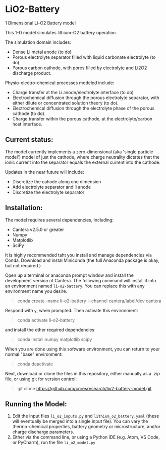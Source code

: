 # LiO2-Battery
1 Dimensional Li-O2 Battery model

This 1-D model simulates lithium-O2 battery operation.

The simulation domain includes:

- Dense Li metal anode (to do)
- Porous electrolyte separator filled with liquid carbonate electrolyte (to do)
- Porous carbon cathode, with pores filled by electrolyte and Li2O2 discharge product. 

Physio-electro-chemical processes modeled include:

- Charge transfer at the Li anode/electrolyte interface (to do)
- Electrochemical diffusion through the porous electrolyte separator, with either dilute or concentrated solution theory (to do).
- Electrochemical diffusion through the electrolyte phase of the porous cathode (to do).
- Charge transfer within the porous cathode, at the electrolyte/carbon host interface.

## Current status:
The model currently implements a zero-dimensional (aka 'single particle model') model of just the cathode, where charge neutrality dictates that the ionic current into the separator equals the external current into the cathode.

Updates in the near future will include:

- Discretize the cahode along one dimension
- Add electrolyte separator and li anode
- Discretize the electrolyte separator

## Installation: 

The model requires several dependencies, including:

- Cantera v2.5.0 or greater
- Numpy
- Matplotlib
- SciPy

It is highly recommended taht you install and manage dependencies via Conda.  Download and instal Miniconda (the full Anaconda package is okay, but not required.)

Open up a terminal or anaconda prompt window and install the development version of Cantera.  The following command will install it into an environment named `li-o2-battery`.  You can replace this with any environment name you desire.

> conda create -name li-o2-battery --channel cantera/label/dev cantera

Respond with `y`, when prompted.  Then activate this environment:

> conda activate li-o2-battery

and install the other required dependencies:

> conda install numpy matplotlib scipy

When you are done using this software environment, you can return to your normal "base" environment:

> conda deactivate

Next, download or clone the files in this repository, either manually as a .zip file, or using git for version control:

> git clone https://github.com/coresresearch/lio2-battery-model.git

## Running the Model:
1. Edit the input files `li_o2_inputs.py` and `lithium_o2_battery.yaml` (these will eventually be merged into a single input file). You can vary the thermo-chemical properties, battery geometry or microstructure, and/or charge discharge parameters.
2. Either via the command line, or using a Python IDE (e.g. Atom, VS Code, or PyCharm), run the file `li_o2_model.py`

